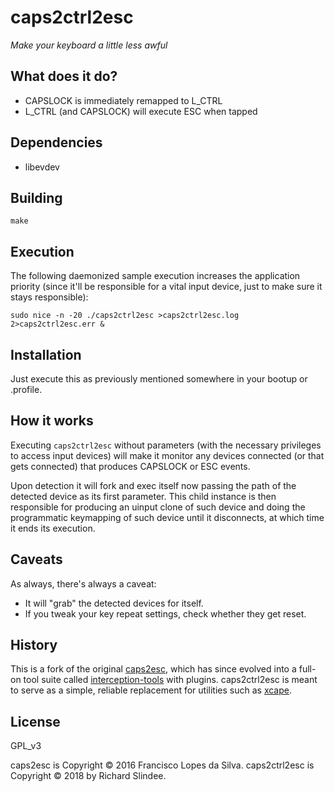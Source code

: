 # caps2ctrl2esc

_Make your keyboard a little less awful_

## What does it do?

* CAPSLOCK is immediately remapped to L_CTRL
* L_CTRL (and CAPSLOCK) will execute ESC when tapped

## Dependencies

* libevdev

## Building

`make`

## Execution

The following daemonized sample execution increases the application priority
(since it'll be responsible for a vital input device, just to make sure it stays
responsible):

`sudo nice -n -20 ./caps2ctrl2esc >caps2ctrl2esc.log 2>caps2ctrl2esc.err &`

## Installation

Just execute this as previously mentioned somewhere in your bootup or .profile.

## How it works

Executing `caps2ctrl2esc` without parameters (with the necessary privileges to access
input devices) will make it monitor any devices connected (or that gets
connected) that produces CAPSLOCK or ESC events.

Upon detection it will fork and exec itself now passing the path of the detected
device as its first parameter. This child instance is then responsible for
producing an uinput clone of such device and doing the programmatic keymapping
of such device until it disconnects, at which time it ends its execution.

## Caveats

As always, there's always a caveat:

- It will "grab" the detected devices for itself.
- If you tweak your key repeat settings, check whether they get reset.

## History

This is a fork of the original [caps2esc][], which has since evolved into a full-on
tool suite called [interception-tools][] with plugins. caps2ctrl2esc is meant to serve 
as a simple, reliable replacement for utilities such as [xcape][].

## License

GPL_v3

caps2esc is Copyright © 2016 Francisco Lopes da Silva.
caps2ctrl2esc is Copyright © 2018 by Richard Slindee.

[caps2esc]: https://github.com/oblitum/caps2esc
[xcape]: https://github.com/alols/xcape
[interception-tools]: https://gitlab.com/interception/linux/tools
